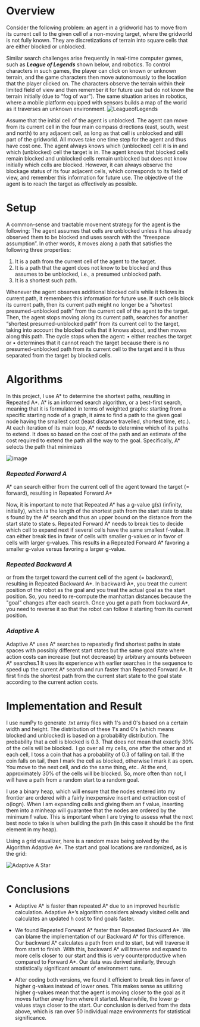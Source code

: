 <p align="center">
    <title> A Star is Born </title>
</p>


# Overview 

Consider the following problem: an agent in a gridworld has to move from its current cell to the given cell of a non-moving
target, where the gridworld is not fully known. They are discretizations of terrain into square cells that are either blocked
or unblocked.

Similar search challenges arise frequently in real-time computer games, such as ***League of Legends*** shown below, and robotics.
To control characters in such games, the player can click on known or unknown terrain, and the game characters then move
autonomously to the location that the player clicked on. The characters observe the terrain within their limited field of
view and then remember it for future use but do not know the terrain initially (due to “fog of war”). The same situation
arises in robotics, where a mobile platform equipped with sensors builds a map of the world as it traverses an unknown
environment.
![LeagueofLegends](https://technology.riotgames.com/sites/default/files/sr_fow_2.jpg)

Assume that the initial cell of the agent is unblocked. The agent can move from its current cell in the four main compass
directions (east, south, west and north) to any adjacent cell, as long as that cell is unblocked and still part of the gridworld.
All moves take one time step for the agent and thus have cost one. The agent always knows which (unblocked) cell it is in
and which (unblocked) cell the target is in. The agent knows that blocked cells remain blocked and unblocked cells remain
unblocked but does not know initially which cells are blocked. However, it can always observe the blockage status of its
four adjacent cells, which corresponds to its field of view, and remember this information for future use. The objective of
the agent is to reach the target as effectively as possible.

# Setup 
A common-sense and tractable movement strategy for the agent is the following: The agent assumes that cells are unblocked
unless it has already observed them to be blocked and uses search with the “freespace assumption”. In other words, it moves
along a path that satisfies the following three properties:
1. It is a path from the current cell of the agent to the target.
2. It is a path that the agent does not know to be blocked and thus assumes to be unblocked, i.e., a presumed unblocked
path.
3. It is a shortest such path.

Whenever the agent observes additional blocked cells while it follows its current path, it remembers this information for
future use. If such cells block its current path, then its current path might no longer be a “shortest presumed-unblocked
path” from the current cell of the agent to the target. Then, the agent stops moving along its current path, searches for
another “shortest presumed-unblocked path” from its current cell to the target, taking into account the blocked cells that it
knows about, and then moves along this path. The cycle stops when the agent:
• either reaches the target or
• determines that it cannot reach the target because there is no presumed-unblocked path from its current cell to the
target and it is thus separated from the target by blocked cells.

# Algorithms
In this project, I use A* to determine the shortest paths, resulting in Repeated A*.  A* is an informed search algorithm, or a best-first search, meaning that it is formulated in terms of weighted graphs: starting from a specific starting node of a graph, it aims to find a path to the given goal node having the smallest cost (least distance travelled, shortest time, etc.). At each iteration of its main loop, A* needs to determine which of its paths to extend. It does so based on the cost of the path and an estimate of the cost required to extend the path all the way to the goal. Specifically, A* selects the path that minimizes

![image](https://user-images.githubusercontent.com/68968629/141022689-acfaac79-52be-4b44-81a7-88b292365353.png)

### *Repeated Forward A* 

A* can search either from the current
cell of the agent toward the target (= forward), resulting in Repeated Forward A*

Now, it is important to note that Repeated A* has a g-value g(s) (infinity, initially), which is the length of the shortest path from the start state to state s found
by the A* search and thus an upper bound on the distance from the start state to state s. Repeated Forward A* needs to break ties to decide which cell to expand next if several cells have the same smallest f-value. It can either break ties in favor of cells with smaller g-values or in favor of cells with larger g-values. This results in a Repeated Forward A* favoring a smaller g-value versus favoring a larger g-value. 

### *Repeated Backward A*
or from the target toward the current cell
of the agent (= backward), resulting in Repeated Backward A*. In backward A*, you treat the current position of the robot as the goal and you treat the actual goal as the start position. So, you need to re-compute the manhattan distances because the "goal" changes after each search. Once you get a path from backward A*, you need to reverse it so that the robot can follow it starting from its current position. 

### *Adaptive A* 
Adaptive A* uses A* searches to repeatedly find shortest paths in state spaces with possibly different start states but the
same goal state where action costs can increase (but not decrease) by arbitrary amounts between A* searches.1 It uses its
experience with earlier searches in the sequence to speed up the current A* search and run faster than Repeated Forward A*. 
It first finds the shortest path from the current start state to the goal state according to the current action costs. 


# Implementation and Result

I use numPy to generate .txt array files with 1's and 0's based on a certain width and height. The distribution of these 1's and 0's (which means blocked and unblocked) is based on a probability distribution. The probability that a cell is blocked is 0.3. That does not mean that exactly 30% of the cells will be blocked. 
I go over all my cells, one after the other and at each cell, I toss a coin that has a probability of 0.3 of falling on tail. If the coin falls on tail, then I mark the cell as blocked, otherwise I mark it as open. You move to the next cell, and do the same thing, etc.. At the end, approximately 30% of the cells will be blocked. So, more often than not, I will have a path from a random start to a random goal.

I use a binary heap, which  will ensure that the nodes entered into my frontier are ordered with a fairly inexpensive insert and extraction cost of o(logn). When I am expanding cells and giving them an f value, inserting them into a minheap will guarantee that the nodes are ordered by the minimum f value. This is important when I are trying to assess what the next best node to take is when building the path (in this case it should be the first element in my heap).

Using a grid visualizer, here is a random maze being solved by the Algorithm Adaptive A*. The start and goal locations are randomized, as is the grid:

![Adaptive A Star](https://user-images.githubusercontent.com/68968629/141023654-45dab9f8-d2d6-470b-a684-d867297a91aa.gif)

# Conclusions

* Adaptive A* is faster than repeated A* due to an improved heuristic calculation.
Adaptive A*’s algorithm considers already visited cells and calculates
an updated h cost to find goals faster.

* We found Repeated Forward A* faster than Repeated Backward A*. We can
blame the implementation of our Backward A* for this difference. Our backward
A* calculates a path from end to start, but will traverse it from start to finish.
With this, backward A* will traverse and expand to more cells closer to our start
and this is very counterproductive when compared to Forward A*. Our data
was derived similarly, through statistically significant amount of environment
runs.

* After coding both versions, we found it efficient to break ties in favor of higher
g-values instead of lower ones. This makes sense as utilizing higher g-values
mean that the agent is moving closer to the goal as it moves further away from
where it started. Meanwhile, the lower g-values stays closer to the start. Our
conclusion is derived from the data above, which is ran over 50 individual maze
environments for statistical significance.

